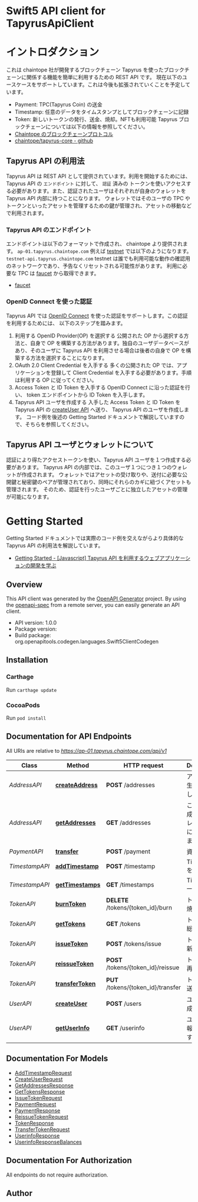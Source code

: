 # Swift5 API client for TapyrusApiClient

# イントロダクション
これは chaintope 社が開発するブロックチェーン Tapyrus を使ったブロックチェーンに関係する機能を簡単に利用するための REST API です。
現在以下のユースケースをサポートしています。これは今後も拡張されていくことを予定しています。
* Payment: TPC(Tapyrus Coin) の送金
* Timestamp: 任意のデータをタイムスタンプとしてブロックチェーンに記録
* Token: 新しいトークンの発行、送金、焼却。NFTも利用可能
Tapyrus ブロックチェーンについては以下の情報を参照してください。
* [Chaintope のブロックチェーンプロトコル](https://www.chaintope.com/chaintope-blockchain-protocol/)
* [chaintope/tapyrus-core - github](https://github.com/chaintope/tapyrus-core)
## Tapyrus API の利用法
Tapyrus API は REST API として提供されています。利用を開始するためには、Tapyrus API の `エンドポイント` に対して、 `認証` 済みの
トークンを使いアクセスする必要があります。また、認証されたユーザはそれぞれが自身のウォレットを Tapyrus API 内部に持つことになります。
ウォレットではそのユーザの TPC やトークンといったアセットを管理するための鍵が管理され、アセットの移動などで利用されます。
### Tapyrus API のエンドポイント
エンドポイントは以下のフォーマットで作成され、 chaintope より提供されます。
`ap-01.tapyrus.chaintope.com`
例えば [testnet](https://testnet-explorer.tapyrus.dev.chaintope.com/blocks) では以下のようになります。
`testnet-api.tapyrus.chaintope.com`
testnet は誰でも利用可能な動作の確認用のネットワークであり、予告なくリセットされる可能性があります。
利用に必要な TPC は [faucet](https://testnet-faucet.tapyrus.dev.chaintope.com) から取得できます。
* [faucet](https://testnet-faucet.tapyrus.dev.chaintope.com)
### OpenID Connect を使った認証
Tapyrus API では [OpenID Connect](https://openid.net/connect/) を使った認証をサポートします。この認証を利用するためには、
以下のステップを踏みます。
1. 利用する OpenID Provider(OP) を選択する
  公開された OP から選択する方法と、自身で OP を構築する方法があります。独自のユーザデータベースがあり、そのユーザに Tapyrus API
  を利用させる場合は後者の自身で OP を構築する方法を選択することになります。
2. OAuth 2.0 Client Credential を入手する
  多くの公開された OP では、アプリケーションを登録して Client Credential を入手する必要があります。手順は利用する OP に従ってください。
3. Access Token と ID Token を入手する
  OpenID Connect に沿った認証を行い、 token エンドポイントから ID Token を入手します。
4. Tapyrus API ユーザを作成する
  入手した Access Token と ID Token を Tapyrus API の [createUser API](https://doc.api.tapyrus.chaintope.com/#operation/createUser) へ送り、 Tapyrus API のユーザを作成します。
コード例を後述の Getting Started ドキュメントで解説していますので、そちらを参照してください。
## Tapyrus API ユーザとウォレットについて
認証により得たアクセストークンを使い、Tapyrus API ユーザを１つ作成する必要があります。
Tapyrus API の内部では、このユーザ１つにつき１つのウォレットが作成されます。
ウォレットではアセットの受け取りや、送付に必要な公開鍵と秘密鍵のペアが管理されており、同時にそれらのカギに紐づくアセットも管理されます。
そのため、認証を行ったユーザごとに独立したアセットの管理が可能になります。
# Getting Started
Getting Started ドキュメントでは実際のコード例を交えながらより具体的な Tapyrus API の利用法を解説しています。
  * [Getting Started - [Javascript] Tapyrus API を利用するウェブアプリケーションの開発を学ぶ](https://github.com/chaintope/tapyrus-api-client-examples/tree/main/javascript/GettingStarted-ja.md)


## Overview
This API client was generated by the [OpenAPI Generator](https://openapi-generator.tech) project.  By using the [openapi-spec](https://github.com/OAI/OpenAPI-Specification) from a remote server, you can easily generate an API client.

- API version: 1.0.0
- Package version: 
- Build package: org.openapitools.codegen.languages.Swift5ClientCodegen

## Installation

### Carthage

Run `carthage update`

### CocoaPods

Run `pod install`

## Documentation for API Endpoints

All URIs are relative to *https://ap-01.tapyrus.chaintope.com/api/v1*

Class | Method | HTTP request | Description
------------ | ------------- | ------------- | -------------
*AddressAPI* | [**createAddress**](docs/AddressAPI.md#createaddress) | **POST** /addresses | アドレスを生成して返します。
*AddressAPI* | [**getAddresses**](docs/AddressAPI.md#getaddresses) | **GET** /addresses | これまで生成したアドレスを一覧にして返します。
*PaymentAPI* | [**transfer**](docs/PaymentAPI.md#transfer) | **POST** /payment | 資金の送金
*TimestampAPI* | [**addTimestamp**](docs/TimestampAPI.md#addtimestamp) | **POST** /timestamp | Timestampを記録
*TimestampAPI* | [**getTimestamps**](docs/TimestampAPI.md#gettimestamps) | **GET** /timestamps | Timestamp一覧表示
*TokenAPI* | [**burnToken**](docs/TokenAPI.md#burntoken) | **DELETE** /tokens/{token_id}/burn | トークンの焼却
*TokenAPI* | [**getTokens**](docs/TokenAPI.md#gettokens) | **GET** /tokens | トークンの総量取得
*TokenAPI* | [**issueToken**](docs/TokenAPI.md#issuetoken) | **POST** /tokens/issue | トークンの新規発行
*TokenAPI* | [**reissueToken**](docs/TokenAPI.md#reissuetoken) | **POST** /tokens/{token_id}/reissue | トークンの再発行
*TokenAPI* | [**transferToken**](docs/TokenAPI.md#transfertoken) | **PUT** /tokens/{token_id}/transfer | トークンの送付
*UserAPI* | [**createUser**](docs/UserAPI.md#createuser) | **POST** /users | ユーザを作成します。
*UserAPI* | [**getUserInfo**](docs/UserAPI.md#getuserinfo) | **GET** /userinfo | ユーザの情報を返します。


## Documentation For Models

 - [AddTimestampRequest](docs/AddTimestampRequest.md)
 - [CreateUserRequest](docs/CreateUserRequest.md)
 - [GetAddressesResponse](docs/GetAddressesResponse.md)
 - [GetTokensResponse](docs/GetTokensResponse.md)
 - [IssueTokenRequest](docs/IssueTokenRequest.md)
 - [PaymentRequest](docs/PaymentRequest.md)
 - [PaymentResponse](docs/PaymentResponse.md)
 - [ReissueTokenRequest](docs/ReissueTokenRequest.md)
 - [TokenResponse](docs/TokenResponse.md)
 - [TransferTokenRequest](docs/TransferTokenRequest.md)
 - [UserinfoResponse](docs/UserinfoResponse.md)
 - [UserinfoResponseBalances](docs/UserinfoResponseBalances.md)


## Documentation For Authorization

 All endpoints do not require authorization.


## Author



